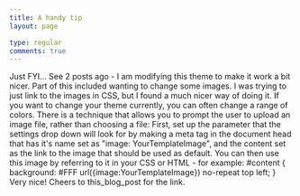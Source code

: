```yaml
---
title: A handy tip
layout: page

type: regular
comments: true
---
```


Just FYI...
See 2 posts ago - I am modifying this theme to make it work a bit nicer. Part
of this included wanting to change some images. I was trying to just link to
the images in CSS, but I found a much nicer way of doing it.
If you want to change your theme currently, you can often change a range of
colors. There is a technique that allows you to prompt the user to upload an
image file, rather than choosing a file:
First, set up the parameter that the settings drop down will look for by making
a meta tag in the document head that has it's name set as "image:
YourTemplateImage", and the content set as the link to the image that should be
used as default.
You can then use this image by referring to it in your CSS or HTML - for
example:
#content { background: #FFF url({image:YourTemplateImage}) no-repeat top left;
}
Very nice! Cheers to this_blog_post for the link.

